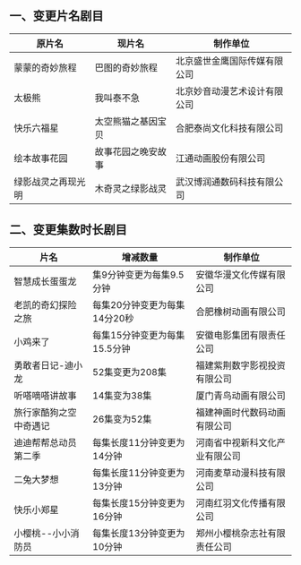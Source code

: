 ## 一、变更片名剧目
 原片名 | 现片名 | 制作单位 
---|---|---
 蒙蒙的奇妙旅程 | 巴图的奇妙旅程 | 北京盛世金鹰国际传媒有限公司 
 太极熊 | 我叫泰不急 | 北京妙音动漫艺术设计有限公司 
 快乐六福星 | 太空熊猫之基因宝贝 | 合肥泰尚文化科技有限公司 
 绘本故事花园 | 故事花园之晚安故事 | 江通动画股份有限公司 
 绿影战灵之再现光明 | 木奇灵之绿影战灵 | 武汉博润通数码科技有限公司 

## 二、变更集数时长剧目
 片名 | 增减数量 | 制作单位 
---|---|---
 智慧成长蛋蛋龙 | 集9分钟变更为每集9.5分钟 | 安徽华漫文化传媒有限公司 
 老凯的奇幻探险之旅 | 每集20分钟变更为每集14分20秒 | 合肥橡树动画有限公司 
 小鸡来了 | 每集15分钟变更为每集15.5分钟 | 安徽电影集团有限责任公司 
 勇敢者日记-迪小龙 | 52集变更为208集 | 福建紫荆数字影视投资有限公司 
 听嗒嘀嗒讲故事 | 14集变为38集 | 厦门青鸟动画有限公司 
 旅行家酷狗之空中奇遇记 | 26集变为52集 | 福建神画时代数码动画有限公司 
 迪迪帮帮总动员第二季 | 每集长度11分钟变更为14分钟 | 河南省中视新科文化产业有限公司 
 二兔大梦想 | 每集长度11分钟变更为13分钟 | 河南麦草动漫科技有限公司 
 快乐小郑星 | 每集长度15分钟变更为16分钟 | 河南红羽文化传播有限公司 
 小樱桃--小小消防员 | 每集长度13分钟变更为10分钟 | 郑州小樱桃杂志社有限责任公司 